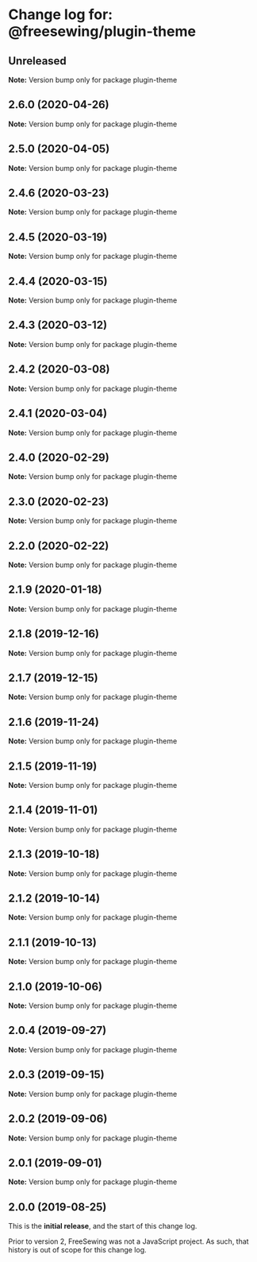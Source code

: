 # Change log for: @freesewing/plugin-theme

## Unreleased

**Note:** Version bump only for package plugin-theme

## 2.6.0 (2020-04-26)

**Note:** Version bump only for package plugin-theme

## 2.5.0 (2020-04-05)

**Note:** Version bump only for package plugin-theme

## 2.4.6 (2020-03-23)

**Note:** Version bump only for package plugin-theme

## 2.4.5 (2020-03-19)

**Note:** Version bump only for package plugin-theme

## 2.4.4 (2020-03-15)

**Note:** Version bump only for package plugin-theme

## 2.4.3 (2020-03-12)

**Note:** Version bump only for package plugin-theme

## 2.4.2 (2020-03-08)

**Note:** Version bump only for package plugin-theme

## 2.4.1 (2020-03-04)

**Note:** Version bump only for package plugin-theme

## 2.4.0 (2020-02-29)

**Note:** Version bump only for package plugin-theme

## 2.3.0 (2020-02-23)

**Note:** Version bump only for package plugin-theme

## 2.2.0 (2020-02-22)

**Note:** Version bump only for package plugin-theme

## 2.1.9 (2020-01-18)

**Note:** Version bump only for package plugin-theme

## 2.1.8 (2019-12-16)

**Note:** Version bump only for package plugin-theme

## 2.1.7 (2019-12-15)

**Note:** Version bump only for package plugin-theme

## 2.1.6 (2019-11-24)

**Note:** Version bump only for package plugin-theme

## 2.1.5 (2019-11-19)

**Note:** Version bump only for package plugin-theme

## 2.1.4 (2019-11-01)

**Note:** Version bump only for package plugin-theme

## 2.1.3 (2019-10-18)

**Note:** Version bump only for package plugin-theme

## 2.1.2 (2019-10-14)

**Note:** Version bump only for package plugin-theme

## 2.1.1 (2019-10-13)

**Note:** Version bump only for package plugin-theme

## 2.1.0 (2019-10-06)

**Note:** Version bump only for package plugin-theme

## 2.0.4 (2019-09-27)

**Note:** Version bump only for package plugin-theme

## 2.0.3 (2019-09-15)

**Note:** Version bump only for package plugin-theme

## 2.0.2 (2019-09-06)

**Note:** Version bump only for package plugin-theme

## 2.0.1 (2019-09-01)

**Note:** Version bump only for package plugin-theme

## 2.0.0 (2019-08-25)

This is the **initial release**, and the start of this change log.

Prior to version 2, FreeSewing was not a JavaScript project.
As such, that history is out of scope for this change log.
